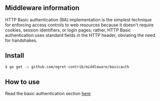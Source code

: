 ## Middleware information

HTTP Basic authentication (BA) implementation is the simplest technique for enforcing access controls to web resources because it doesn't require cookies, session identifiers, or login pages; rather, HTTP Basic authentication uses standard fields in the HTTP header, obviating the need for handshakes.

## Install

```sh
$ go get -u github.com/egret-contrib/middleware/basicauth
```

## How to use

Read the basic authentication section [here](https://kataras.gitbooks.io/egret/content/basic-authentication.html)
